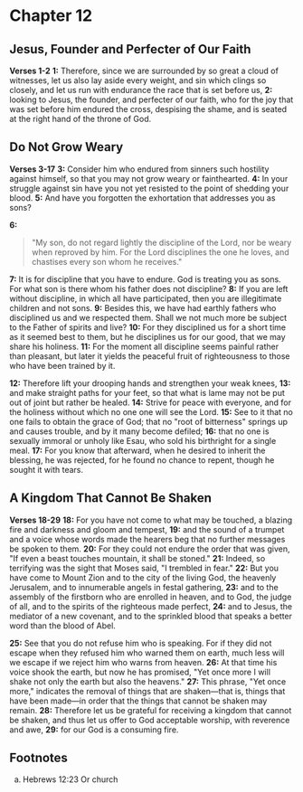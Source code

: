 # Chapter 12

## Jesus, Founder and Perfecter of Our Faith

**Verses 1-2**
**1:** Therefore, since we are surrounded by so great a cloud of witnesses, let us also lay aside every weight, and sin which clings so closely, and let us run with endurance the race that is set before us,
**2:** looking to Jesus, the founder, and perfecter of our faith, who for the joy that was set before him endured the cross, despising the shame, and is seated at the right hand of the throne of God.

## Do Not Grow Weary

**Verses 3-17**
**3:** Consider him who endured from sinners such hostility against himself, so that you may not grow weary or fainthearted.
**4:** In your struggle against sin have you not yet resisted to the point of shedding your blood.
**5:** And have you forgotten the exhortation that addresses you as sons?

**6:** 
> "My son, do not regard lightly the discipline of the Lord,
> nor be weary when reproved by him.
> For the Lord disciplines the one he loves,
> and chastises every son whom he receives."

**7:** It is for discipline that you have to endure. God is treating you as sons. For what son is there whom his father does not discipline?
**8:** If you are left without discipline, in which all have participated, then you are illegitimate children and not sons.
**9:** Besides this, we have had earthly fathers who disciplined us and we respected them. Shall we not much more be subject to the Father of spirits and live?
**10:** For they disciplined us for a short time as it seemed best to them, but he disciplines us for our good, that we may share his holiness.
**11:** For the moment all discipline seems painful rather than pleasant, but later it yields the peaceful fruit of righteousness to those who have been trained by it.

**12:** Therefore lift your drooping hands and strengthen your weak knees,
**13:** and make straight paths for your feet, so that what is lame may not be put out of joint but rather be healed.
**14:** Strive for peace with everyone, and for the holiness without which no one one will see the Lord.
**15:** See to it that no one fails to obtain the grace of God; that no "root of bitterness" springs up and causes trouble, and by it many become defiled;
**16:** that no one is sexually immoral or unholy like Esau, who sold his birthright for a single meal.
**17:** For you know that afterward, when he desired to inherit the blessing, he was rejected, for he found no chance to repent, though he sought it with tears.

## A Kingdom That Cannot Be Shaken

**Verses 18-29**
**18:** For you have not come to what may be touched, a blazing fire and darkness and gloom and tempest,
**19:** and the sound of a trumpet and a voice whose words made the hearers beg that no further messages be spoken to them.
**20:** For they could not endure the order that was given, "If even a beast touches mountain, it shall be stoned."
**21:** Indeed, so terrifying was the sight that Moses said, "I trembled in fear."
**22:** But you have come to Mount Zion and to the city of the living God, the heavenly Jerusalem, and to innumerable angels in festal gathering,
**23:** and to the assembly of the firstborn who are enrolled in heaven, and to God, the judge of all, and to the spirits of the righteous made perfect,
**24:** and to Jesus, the mediator of a new covenant, and to the sprinkled blood that speaks a better word than the blood of Abel.

**25:** See that you do not refuse him who is speaking. For if they did not escape when they refused him who warned them on earth, much less will we escape if we reject him who warns from heaven.
**26:** At that time his voice shook the earth, but now he has promised, "Yet once more I will shake not only the earth but also the heavens." 
**27:** This phrase, "Yet once more," indicates the removal of things that are shaken—that is, things that have been made—in order that the things that cannot be shaken may remain.
**28:** Therefore let us be grateful for receiving a kingdom that cannot be shaken, and thus let us offer to God acceptable worship, with reverence and awe,
**29:** for our God is a consuming fire.

## Footnotes

<ol type='a'>
	<li>Hebrews 12:23 Or church</li>
</ol>
